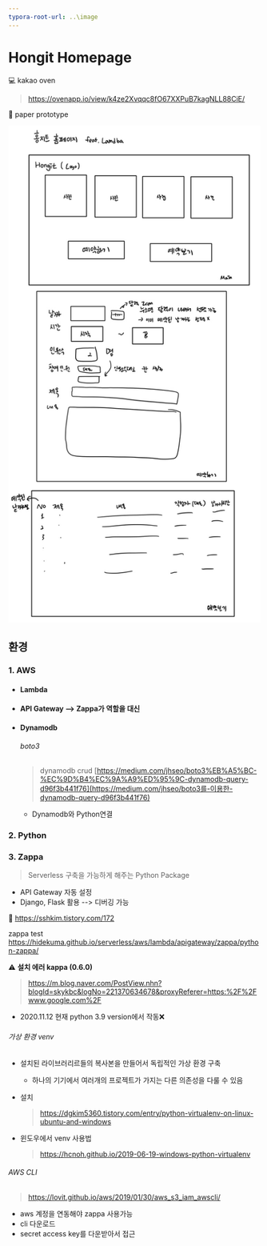 ```yaml
---
typora-root-url: ..\image
---
```


# Hongit Homepage

:computer: kakao oven

> https://ovenapp.io/view/k4ze2Xvqqc8fO67XXPuB7kagNLL88CiE/

:page_with_curl: paper prototype

![image-20201111160229271](./image/image-20201111160229271.png)

## 환경

### 1. AWS

- #### Lambda

- #### API Gateway --> Zappa가 역할을 대신

- #### Dynamodb

  ###### boto3

  > dynamodb crud [https://medium.com/jhseo/boto3%EB%A5%BC-%EC%9D%B4%EC%9A%A9%ED%95%9C-dynamodb-query-d96f3b441f76](https://medium.com/jhseo/boto3를-이용한-dynamodb-query-d96f3b441f76)

  - Dynamodb와 Python연결

### 2. Python

### 3. Zappa

> Serverless 구축을 가능하게 해주는 Python Package

- API Gateway 자동 설정
- Django, Flask 활용 --> 디버깅 가능

:link: https://sshkim.tistory.com/172

zappa test https://hidekuma.github.io/serverless/aws/lambda/apigateway/zappa/python-zappa/

:warning: **설치 에러 kappa (0.6.0)**

> https://m.blog.naver.com/PostView.nhn?blogId=skykbc&logNo=221370634678&proxyReferer=https:%2F%2Fwww.google.com%2F

- 2020.11.12 현재 python 3.9 version에서 작동:x:

###### 가상 환경 venv

- 설치된 라이브러리르들의 복사본을 만들어서 독립적인 가상 환경 구축

  - 하나의 기기에서 여러개의 프로젝트가 가지는 다른 의존성을 다룰 수 있음

- 설치

  > https://dgkim5360.tistory.com/entry/python-virtualenv-on-linux-ubuntu-and-windows

- 윈도우에서 venv 사용법

  > https://hcnoh.github.io/2019-06-19-windows-python-virtualenv

###### AWS CLI

> https://lovit.github.io/aws/2019/01/30/aws_s3_iam_awscli/

- aws 계정을 연동해야 zappa 사용가능
- cli 다운로드
- secret access key를 다운받아서 접근

